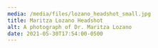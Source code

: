 ```yaml
---
media: /media/files/lozano_headshot_small.jpg
title: Maritza Lozano Headshot
alt: A photograph of Dr. Maritza Lozano
date: 2021-05-30T17:54:00-0500
---
```

